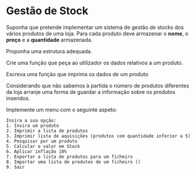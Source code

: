 # Gestão de Stock
Suponha que pretende implementar um sistema de gestão de stocks dos vários produtos de uma loja.
Para cada produto deve armazenar o **nome**, o **preço** e a **quantidade** armazenada.

Proponha uma estrutura adequada.

Crie uma função que peça ao utilizador os dados relativos a um produto.

Escreva uma função que imprima os dados de um produto

Considerando que não sabemos à partida o número de produtos diferentes da loja arranje uma forma de guardar a informação sobre os produtos inseridos.

Implemente um menu com o seguinte aspeto:
```
Insira a sua opção:
1. Insira um produto
2. Imprimir a lista de produtos
3. Imprimir lista de aquisições (produtos com quantidade inferior a 5)
4. Pesquisar por um produto
5. Calcular o valor em Stock
6. Aplicar inflação 10%
7. Exportar a lista de produtos para um ficheiro
8. Importar uma lista de produtos de um ficheiro ()
9. Sair